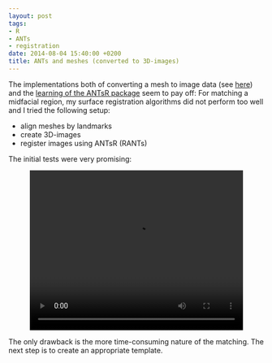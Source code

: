 ```yaml
---
layout: post
tags: 
- R 
- ANTs
- registration
date: 2014-08-04 15:40:00 +0200
title: ANTs and meshes (converted to 3D-images)
---
```


The implementations both of converting a mesh to image data (see [here](/2014/07/16/VTKpandora/)) and the [learning of the ANTsR package](/2014/07/11/RANTs/) seem to pay off: For matching a midfacial region, my surface registration algorithms did not perform too well and I tried the following setup:

* align meshes by landmarks
* create 3D-images
* register images using ANTsR (RANTs)

The initial tests were very promising:

<center>

<video width="420" height="315" controls> <source src="/resources/videos/antsrmatch.webm" frameborder="0" allowfullscreen> </video>
</center>






The only drawback is the more time-consuming nature of the matching. The next step is to create an appropriate template.